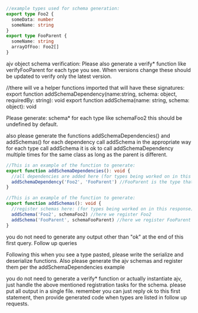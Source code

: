 ```ts
//example types used for schema generation:
export type Foo2 {
  someData: number
  someName: string
}
export type FooParent {
  someName: string
  arrayOfFoo: Foo2[]
}
```

ajv object schema verification:
Please also generate a verify\* function like verifyFooParent for each type you see.
When versions change these should be updated to verify only the latest version.

//there will ve a helper functions imported that will have these signatures:
export function addSchemaDependency(name:string, schema: object, requiredBy: string): void
export function addSchema(name: string, schema: object): void

Please generate:
schema\* for each type like schemaFoo2 this should be undefined by default.

also please generate the functions addSchemaDependencies() and addSchemas()
for each dependency call addSchema in the appropriate way
for each type call addSchema
it is ok to call addSchemaDependency multiple times for the same class as long as
the parent is different.

```ts
//This is an example of the function to generate:
export function addSchemaDependencies(): void {
  //all dependencies are added here (for types being worked on in this response)
  addSchemaDependency('Foo2', 'FooParent') //FooParent is the type that requires this
}

//This is an example of the function to generate:
export function addSchemas(): void {
  //register schemas here: (for types being worked on in this response)
  addSchema('Foo2', schemaFoo2) //here we register Foo2
  addSchema('FooParent', schemaFooParent) //here we register FooParent
}
```

you do not need to generate any output other than "ok" at the end of this first query. Follow up queries

Following this when you see a type pasted, please write the serialize and deserialize functions.
Also please generate the ajv schemas and register them per the addSchemaDependencies example

you do not need to generate a verify\* function or actually instantiate ajv, just handle the above mentioned
registration tasks for the schema.
please put all output in a single file.
remember you can just reply ok to this first statement, then provide generated code when types are listed in follow
up requests.
